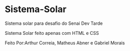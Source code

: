 # Sistema-Solar
Sistema solar para desafio do Senai Dev Tarde

Sistema Solar feito apenas com HTML e CSS

Feito Por:Arthur Correia, Matheus Abner e Gabriel Morais
